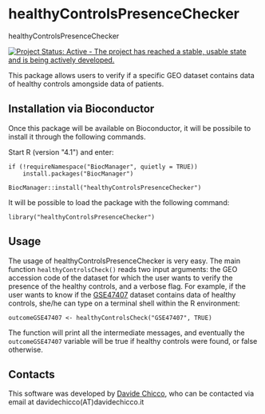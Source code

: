 # healthyControlsPresenceChecker

healthyControlsPresenceChecker

[![Project Status: Active - The project has reached a stable, usable state and is being actively developed.](http://www.repostatus.org/badges/latest/active.svg)](http://www.repostatus.org/#active)

This package allows users to verify if a specific GEO dataset contains data of healthy controls amongside data of patients. 
 <!--## Installation via GitHub

At the current status, the easyiest way to install the package is through a clone from GitHub:

```{bash
git clone https://github.com/davidechicco/healthyControlsPresenceChecker.git
```

The following R packages need to be installed beforehand:

    stats
    utils
    xml2
    GEOquery
    geneExpressionFromGEO
    magrittr
    
The package can then be loaded with the following commands:

```{r}
cd healthyControlsPresenceChecker
R
source("./R/healthyControPresenceChecker.r")
```-->

## Installation via Bioconductor

Once this package will be available on Bioconductor, it will be possibile to install it through the following commands.

Start R (version "4.1") and enter:

```{r, eval=FALSE}
if (!requireNamespace("BiocManager", quietly = TRUE))
    install.packages("BiocManager")

BiocManager::install("healthyControlsPresenceChecker")
```

It will be possible to load the package with the following command:

```{r, eval=FALSE}
library("healthyControlsPresenceChecker")
```


## Usage

The usage of healthyControlsPresenceChecker is very easy. The main function `healthyControlsCheck()` reads two input arguments: the GEO accession code of the dataset for which the user wants to verify the presence of the healthy controls, and a verbose flag.
For example, if the user wants to know if the [GSE47407](https://www.ncbi.nlm.nih.gov/geo/query/acc.cgi?acc=GSE47407) dataset contains data of healthy controls, she/he can type on a terminal shell within the R environment:

```{r, eval=TRUE}
outcomeGSE47407 <- healthyControlsCheck("GSE47407", TRUE)
```

The function will print all the intermediate messages, and eventually the `outcomeGSE47407` variable will be true if healthy controls were found, or false otherwise.

## Contacts

This software was developed by [Davide Chicco](https://www.DavideChicco.it), who can be contacted via email at davidechicco(AT)davidechicco.it
